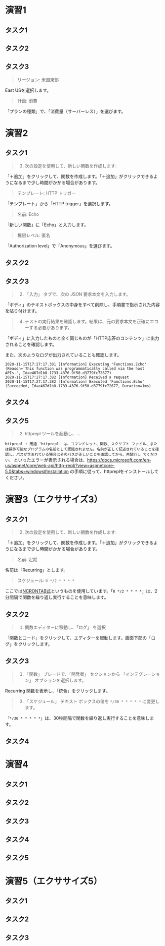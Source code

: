 # 演習1

## タスク1
## タスク2
## タスク3

> リージョン: 米国東部

East USを選択します。

> 計画: 消費

「プランの種類」で、「消費量（サーバーレス）」を選びます。

# 演習2


## タスク1


> 3. 次の設定を使用して、新しい関数を作成します:

「＋追加」をクリックして、関数を作成します。「＋追加」がクリックできるようになるまで少し時間がかかる場合があります。

> テンプレート: HTTP トリガー

「テンプレート」から「HTTP trigger」を選択します。

> 名前: Echo

「新しい関数」に「Echo」と入力します。

> 権限レベル: 匿名

「Authorization level」で「Anonymous」を選びます。

## タスク2
## タスク3

> 2. 「入力」 タブで、次の JSON 要求本文を入力します。

「ボディ」のテキストボックスの中身をすべて削除し、手順書で指示された内容を貼り付けます。

> 4. テストの実行結果を確認します。結果は、元の要求本文を正確にエコーする必要があります。

「ボディ」に入力したものと全く同じものが「HTTP応答のコンテンツ」に出力されることを確認します。

また、次のようなログが出力されていることも確認します。

```
2020-11-15T17:27:17.381 [Information] Executing 'Functions.Echo' (Reason='This function was programmatically called via the host APIs.', Id=e467d1b8-1733-4376-9f50-d3779fc72677)
2020-11-15T17:27:17.382 [Information] Received a request
2020-11-15T17:27:17.382 [Information] Executed 'Functions.Echo' (Succeeded, Id=e467d1b8-1733-4376-9f50-d3779fc72677, Duration=1ms)
```

## タスク4
## タスク5

> 2. httprepl ツールを起動し、...

`httprepl : 用語 'httprepl' は、コマンドレット、関数、スクリプト ファイル、または操作可能なプログラムの名前として認識されません。名前が正しく記述されていることを確認し、パスが含まれている場合はそのパスが正しいことを確認してから、再試行し
てください。` といったエラーが表示される場合は、https://docs.microsoft.com/en-us/aspnet/core/web-api/http-repl/?view=aspnetcore-5.0&tabs=windows#installation の手順に従って、httpreplをインストールしてください。

# 演習3（エクササイズ3）


## タスク1

> 2. 次の設定を使用して、新しい関数を作成します:

「＋追加」をクリックして、関数を作成します。「＋追加」がクリックできるようになるまで少し時間がかかる場合があります。

> 名前: 定期

名前は「Recurring」とします。

> スケジュール: `0 */2 * * * *`

ここでは[NCRONTAB式](https://docs.microsoft.com/ja-jp/azure/azure-functions/functions-bindings-timer?tabs=csharp#ncrontab-expressions)というものを使用しています。「`0 */2 * * * *`」は、2分間隔で関数を繰り返し実行することを意味します。


## タスク2

> 1. 関数エディターに移動し、「ログ」 を選択

「関数とコード」をクリックして、エディターを起動します。画面下部の「ログ」をクリックします。

## タスク3

> 1. 「関数」 ブレードで、「開発者」 セクションから 「インテグレーション」 オプションを選択します。

Recurring 関数を表示し、「統合」をクリックします。

> 3. 「スケジュール」 テキスト ボックスの値を `*/30 * * * * *` に変更します。

「`*/30 * * * * *`」は、30秒間隔で関数を繰り返し実行することを意味します。


## タスク4

# 演習4

## タスク1
## タスク2
## タスク3
## タスク4
## タスク5

# 演習5（エクササイズ5）

## タスク1
## タスク2
## タスク3
